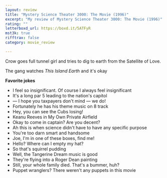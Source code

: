 ```yaml
---
layout: review
title: "Mystery Science Theater 3000: The Movie (1996)"
excerpt: "My review of Mystery Science Theater 3000: The Movie (1996)"
rating: ""
letterboxd_url: https://boxd.it/5ATFyR
mst3k: true
rifftrax: false
category: movie_review

---
```


Crow goes full tunnel girl and tries to dig to earth from the Satellite of Love.

The gang watches <i>This Island Earth </i>and it's okay

<b>Favorite jokes</b>
* I feel so insignificant. Of course I always feel insignificant
* It's a long par 5 leading to the nation's capitol
* — I hope you taxpayers don't mind — we do!
* Fortunately he has his theme music on 8 track
* Hey, you can see the Cubs losing!
* Keanu Reeves in My Own Private Airfield
* Okay to come in captain? Are you decent?
* Ah this is when science didn't have to have any specific purpose
* You're too darn smart and handsome
* Joe, I'm in one of these boxes, find me!
* Hello? Where can I empty my hat?
* So that's squirrel pudding
* Well, the Tangerine Dream music is good
* They're flying into a Roger Dean painting
* Still, your whole family died. That's a bummer, huh?
* Puppet wranglers? There weren't any puppets in this movie